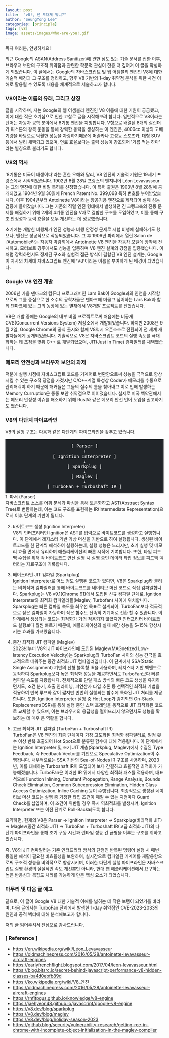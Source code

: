 ```yaml
---
layout: post
title:  "v8!, 넌 도대체 뭐니?"
author: "SeungYong Lee"
categories: [principle]
tags: [v8]
image: assets/images/Who-are-you!.gif
---
```

독자 여러분, 안녕하세요!

최근 Google의 ASAN(Address Sanitizer)에 관한 심도 있는 기술 문서를 접한 이후, 브라우저 보안의 구조적 취약점과 관련한 학문적 관심이 한층 더 깊어져 이 글을 작성하게 되었습니다. 이 글에서는 Google의 자바스크립트 및 웹 어셈블리 엔진인 V8에 대한 기술적 배경과 그 구조를 정리하고, 향후 V8 기반의 1-day 취약점 분석을 위한 사전 이해로 활용될 수 있도록 내용을 체계적으로 서술하고자 합니다.

### V8이라는 이름의 유래, 그리고 상징
글을 시작하며, 저는 Google의 웹 어셈블리 엔진인 V8 이름에 대한 기원이 궁금했고, 이에 대한 작은 호기심으로 인한 고찰로 글을 시작해보려 합니다. 일반적으로 V8이라는 단어는 자동차 공학 분야에서 8기통 엔진을 지칭합니다. V형으로 배열된 8개의 실린더가 피스톤의 왕복 운동을 통해 강력한 동력을 생성하는 이 엔진은, 4000cc 이상의 고배기량을 바탕으로 탁월한 성능을 자랑하기때문에 머슬카나 고성능 스포츠카, 대형 SUV 등에서 널리 채택되고 있으며, 연료 효율보다는 출력 성능이 강조되어 '기름 먹는 하마' 라는 별칭으로 불리기도 합니다.

### V8의 역사
'8기통은 미국이 태생이다'라는 흔한 오해와 달리, V8 엔진의 기술적 기원은 19세기 프랑스에서 시작되었습니다. 1902년 8월 28일 프랑스의 엔지니어 Léon Levavasseur는 그의 엔진에 대한 비밀 특허를 신청했습니다. 이 특허 출원은 1903년 8월 28일에 공개되었고 1904년 9월 30일에 French Patent No. 399,068 특허 번호를 부여받았습니다. 이후 1904년부터 Antoinette V8이라는 항공기용 엔진으로 제작되어 실제 성능 검증에 들어갔습니다. 그는 기존의 직렬 엔진 형태에서 발생하던 긴 크랭크축의 진동 문제를 해결하기 위해 2개의 4기통 엔진을 V자로 결합한 구조를 도입하였고, 이를 통해 구조 안정성과 동력 효율을 모두 개선하는 데 성공했습니다.

초기에는 개발한 비행체가 엔진 성능과 비행 안정성 문제로 시험 비행에 실패하기도 했으나, 엔진은 성공적으로 작동되었습니다. 그 후 1906년 파리에서 열린 Salon de l'Automobile라는 자동자 박람회에서 Antoinette V8 엔진을 자동차 모델에 장착해 전시하고, 모터보트 경주에서도 성능을 입증하며 V8 엔진 설계의 강점을 입증했습니다. 이처럼 강력하면서도 정제된 구조와 실험적 접근 방식이 결합된 V8 엔진 설계는, Google이 자사의 차세대 자바스크립트 엔진에 'V8'이라는 이름을 부여하게 된 배경이 되었습니다.

### Google V8 엔진 개발
2006년 가을 덴마크의 컴퓨터 프로그래머인 Lars Bak이 Google과의 인연을 시작함으로써 그를 중심으로 한 소수의 공학자들은 덴마크에 머물고 싶어하는 Lars Bak과 함께 덴마크에 있는 그의 농장에 있는 별채에서 V8개발 프로젝트를 진했습니다.

V8은 개발 중에는 Google의 내부 비밀 프로젝트로써 처음에는 비공개 CVS(Concurrent Versions System) 저장소에서 개발되었습니다. 하지만 2008년 9월 2일, Google Chrome의 공식 출시와 함께 V8역시 오픈소스로 전환되어 전 세계 개발자들에게 공개되었습니다. 기술적으로 V8은 자바스크립트 코드의 실행 속도를 극대화하는 데 초점을 맞춰 C++ 로 개발되었으며, JIT(Just In Time) 컴파일러를 채택했습니다. 

### 메모리 안전성과 브라우저 보안의 과제
덕분에 실행 시점에 자바스크립트 코드를 기계어로 변환함으로써 성능을 극적으로 향상시킬 수 있는 구조적 장점을 가졌지만 C/C++계열 특성상 Coder가 메모리를 수동으로 관리해줘야 하기 때문에 해커들은 그들의 실수의 틈을 찾아내고 이로 인해 발생하는 Memory Curruption은 종종 보안 취약점으로 이어졌습니다. 실제로 미국 백악관에서는 메모리 안정성 이슈를 해소하기 위해 Rust와 같은 메모리 안전 언어 도입을 권고하기도 했습니다.

### V8의 다단계 파이프라인
V8의 실행 구조는 다음과 같은 다단계의 파이프라인을 갖추고 있습니다.
<div align="center" style="background-color: rgb(33, 37, 41); padding: 1em;">
<pre style="color: rgb(255, 255, 255); font-size: 1em; margin: 0;">
[ Parser ]
↓
[ Ignition Interpreter ]
↓
[ Sparkplug ]
↓
[ Maglev ]
↓
[ TurboFan + Turboshaft IR ]
</pre>
</div>
1. 파서 (Parser)<br>
자바스크립트 소스를 어휘 분석과 파싱을 통해 토큰화하고 AST(Abstract Syntax Tree)로 변환하는데, 이는 코드 구조를 표현하는 IR(Intermediate Representation)으로서 이후 단계의 기반이 됩니다.

2. 바이트코드 생성 (Ignition Interpreter)<br>
V8의 인터프리터인 Ignition은 AST를 입력으로 바이트코드를 생성하고 실행합니다. 이 단계에서 레지스터 기반 가상 머신을 기반으로 하여 실행됩니다. 생성된 바이트코드를 한 단계씩 해석하여 실행하는데, 실행 성능은 느리지만, 초기 실행 및 메모리 효율 면에서 유리하며 애플리케이션의 빠른 시작에 기여합니다. 또한, 타입 피드백 수집을 위해 각 바이트코드 연산 실행 시 실행 중인 데이터 타입 정보를 피드백 벡터라는 자료구조에 기록합니다.

3. 베이스라인 JIT 컴파일 (Sparkplug)<br>
Ignition Interpreter로 어느 정도 실행된 코드가 있다면, V8은 Sparkplug라 불리는 비최적화 컴파일러를 통해 바이트코드를 네이티브 머신 코드로 직접 컴파일합니다. Sparkplug는 V8 v9.1(Chrome 91)에서 도입된 신규 컴파일 단계로, Ignition Interpreter와 최적화 컴파일러들(Maglev, Turbofan) 사이에 위치합니다. Sparkplug는 빠른 컴파일 속도를 최우선 목표로 설계되어, TurboFan보다 적극적으로 잦은 컴파일이 가능하며 작은 함수도 신속히 기계어로 전환 할 수 있습니다. 이 단계에서 생성되는 코드는 최적화가 거의 적용되지 않았지만 인터프리터 바이트코드 실행보다 훨씬 빠르기 때문에, 애플리케이션의 실제 체감 성능을 5–15% 향상시키는 효과를 가져왔습니다.

4. 중간 최적화 JIT 컴파일 (Maglev)<br>
2023년부터 V8의 JIT 파이프라인에 도입된 Maglev(MAGnetized Low-latency Execution Velocity)는 Sparkplug와 TurboFan 사이의 성능 간극을 효과적으로 메워주는 중간 최적화 JIT 컴파일러입니다. 이 단계에서 SSA(Static Single Assignment) 기반의 선형 블록형 IR을 사용하며, 레지스터 기반 백엔드로 동작하여 Sparkplug보다 높은 최적화 성능을 제공하면서도 TurboFan보다 빠른 컴파일 속도를 자랑합니다. 전체적으로 단일 패스 방식의 빠른 코드 생성을 유지하면서도, 조건 분기, 호출 인라이닝, 피연산자 타입 추론 등 선택적인 최적화 기법을 적용하여 반복 루프와 같이 짧지만 빈번히 실행되는 함수에 특화된 JIT 처리를 제공합니다.
또한, Ignition Interpreter 실행 중 Hot Loop가 감지되면 On-Stack Replacement(OSR)를 통해 실행 중인 스택 프레임을 동적으로 JIT 최적화된 코드로 교체할 수 있으며, 이는 브라우저의 응답성을 떨어뜨리지 않으면서도 성능을 확보하는 데 매우 큰 역활을 합니다.

5. 고급 최적화 JIT 컴파일 (TurboFan + Turboshaft IR)<br>
TurboFan은 V8 엔진의 최종 단계이자 가장 고도화된 최적화 컴파일러로, 일정 횟수 이상 반복 호출되어 Hot Spot으로 분류된 함수에 대해 적용됩니다. 이 단계에서는 Ignition Interpreter 및 초기 JIT 계층(Sparkplug, Maglev)에서 수집된 Type Feedback, 즉 Feedback Vector를 기반으로 Speculative Optimization이 수행됩니다. 내부적으로는 SSA 기반의 Sea-of-Nodes IR 구조를 사용하며, 2023년, 이를 대체하는 Turboshaft IR이 도입되어 보다 간결하고 효율적인 최적화가 가능해졌습니다. TurboFan은 이러한 IR 위에서 다양한 최적화 패스를 적용하며, 대표적으로 Function Inlining, Constant Propagation, Range Analysis, Bounds Check Elimination, Common Subexpression Elimination, Hidden Class Access Optimization, Inline Caching 등이 수행됩니다. 최종적으로 생성된 네이티브 머신 코드는 실행 중 가정한 타입 조건이 깨질 수 있는 지점마다 Guard Check를 삽입하며, 이 조건이 위반될 경우 즉시 역최적화를 발생시켜, Ignition Interpreter 또는 이전 단계로 Roll-Back되도록 합니다.

요약하면, 현재의 V8은 Parser → Ignition Interpreter → Sparkplug(비최적화 JIT) → Maglev(중간 최적화 JIT) → TurboFan + Turboshaft IR(고급 최적화 JIT)의 다단계 파이프라인을 통해 초기 구동 시간과 런타임 성능 간 균형을 이루는 구조를 취하고 있습니다.

즉, V8의 JIT 컴파일러는 기존 인터프리터 방식의 단점인 반복된 명령어 실행 시 매번 동일한 해석이 필요한 비효율성을 보완하여, 실시간으로 컴파일된 기계어를 재활용함으로써 구조적 성능을 비약적으로 향상시키며, 이러한 다단계 실행 파이프라인은 자바스크립트 실행 환경의 실질적인 속도 개선뿐만 아니라, 현대 웹 애플리케이션에서 요구하는 높은 반응성과 복잡도 처리를 가능하게 만든 핵심 요소가 되었습니다.

### 마무리 및 다음 글 예고
끝으로, 이 글이 Google V8 대한 기술적 이해를 넓히는 데 작은 보탬이 되었기를 바라며, 다음 글에서는 TurboFan 단계에서 발생한 1-day 취약점인 CVE-2023-2033의 원인과 공격 벡터에 대해 분석해보고자 합니다.

저의 글 읽어주셔서 진심으로 감사드립니다.

### [ Reference ]
- https://en.wikipedia.org/wiki/Léon_Levavasseur
- https://oldmachinepress.com/2016/05/28/antoinette-levavasseur-aircraft-engines
- https://earlyfrenchflight.blogspot.com/2017/04/leon-levavasseur.html
- https://blog.bitsrc.io/secret-behind-javascript-performance-v8-hidden-classes-ba4d0ebfb89d
- https://ko.wikipedia.org/wiki/V8_엔진
- https://oldmachinepress.com/2016/05/28/antoinette-levavasseur-aircraft-engines
- https://rnfltpgus.github.io/knowledge/v8-engine
- https://jaehyeon48.github.io/javascript/google-v8-engine
- https://v8.dev/blog/sparkplug
- https://v8.dev/blog/maglev
- https://v8.dev/blog/holiday-season-2023
- https://github.blog/security/vulnerability-research/getting-rce-in-chrome-with-incomplete-object-initialization-in-the-maglev-compiler